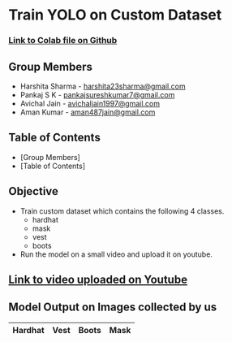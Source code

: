 # Train YOLO on Custom Dataset

### [Link to Colab file on Github](https://github.com/amanjain487/tsai-eva6/blob/main/Assignments/S9/)

## Group Members
- Harshita Sharma - harshita23sharma@gmail.com
- Pankaj S K - pankajsureshkumar7@gmail.com
- Avichal Jain - avichaljain1997@gmail.com
- Aman Kumar - aman487jain@gmail.com

## Table of Contents
- [Group Members]
- [Table of Contents]

## Objective
- Train custom dataset which contains the following 4 classes.
  - hardhat
  - mask
  - vest
  - boots
- Run the model on a small video and upload it on youtube.

## [Link to video uploaded on Youtube]()

## Model Output on Images collected by us
|Hardhat|Vest|Boots|Mask|
|-------|----|-----|----|
